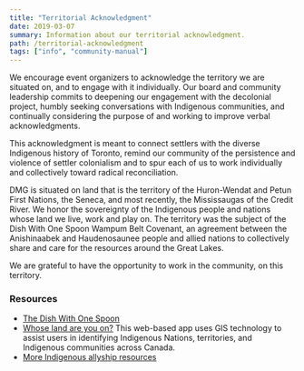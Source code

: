 ```yaml
---
title: "Territorial Acknowledgment"
date: 2019-03-07
summary: Information about our territorial acknowledgment.
path: /territorial-acknowledgment
tags: ["info", "community-manual"]
---
```


We encourage event organizers to acknowledge the territory we are situated on, and to engage with it individually. Our board and community leadership commits to deepening our engagement with the decolonial project, humbly seeking conversations with Indigenous communities, and continually considering the purpose of and working to improve verbal acknowledgments.

This acknowledgment is meant to connect settlers with the diverse Indigenous history of Toronto, remind our community of the persistence and violence of settler colonialism and to spur each of us to work individually and collectively toward radical reconciliation.

DMG is situated on land that is the territory of the Huron-Wendat and Petun First Nations, the Seneca, and most recently, the Mississaugas of the Credit River. We honor the sovereignty of the Indigenous people and nations whose land we live, work and play on. The territory was the subject of the Dish With One Spoon Wampum Belt Covenant, an agreement between the Anishinaabek and Haudenosaunee people and allied nations to collectively share and care for the resources around the Great Lakes.

We are grateful to have the opportunity to work in the community, on this territory.

### Resources

- [The Dish With One Spoon](https://www.indiantime.net/story/2010/08/05/cultural-corner/the-dish-with-one-spoon/7510.html)
- [Whose land are you on?](https://www.whose.land/) This web-based app uses GIS technology to assist users in identifying Indigenous Nations, territories, and Indigenous communities across Canada.
- [More Indigenous allyship resources](https://livinghyphen.ca/indigenous-allyship-resources)
